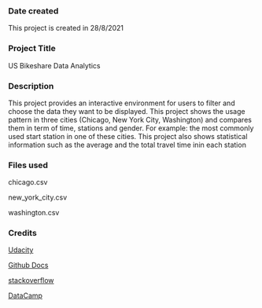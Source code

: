 

### Date created
This project is created in 28/8/2021

### Project Title
 US Bikeshare Data Analytics

### Description
This project provides an interactive environment for users to filter and choose the data they want to be displayed. This project shows the usage pattern in three cities (Chicago, New York City, Washington) and compares them in term of time, stations and gender. For example: the most commonly used start station in one of these cities. This project also shows statistical information such as the average and the total travel time inin each station

### Files used
chicago.csv

new_york_city.csv

washington.csv

### Credits

[Udacity](https://www.udacity.com)

[Github Docs](https://docs.github.com/en)

[stackoverflow](https://stackoverflow.com)

[DataCamp](https://www.datacamp.com)

